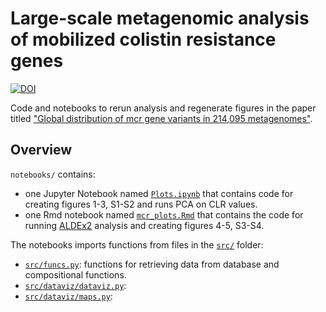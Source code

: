 # Large-scale metagenomic analysis of mobilized colistin resistance genes
[![DOI](https://zenodo.org/badge/401698965.svg)](https://zenodo.org/badge/latestdoi/401698965)

Code and notebooks to rerun analysis and regenerate figures in the paper titled ["Global distribution of mcr gene variants in 214,095 metagenomes"](https://www.researchsquare.com/article/rs-640935/v1).

## Overview
`notebooks/` contains:
* one Jupyter Notebook named [`Plots.ipynb`](notebooks/Plots.ipynb) that contains code for creating figures 1-3, S1-S2 and runs PCA on CLR values.
* one Rmd notebook named [`mcr_plots.Rmd`](notebooks/mcr_plots.Rmd) that contains the code for running [ALDEx2](https://github.com/ggloor/ALDEx_bioc) analysis and creating figures 4-5, S3-S4.

The notebooks imports functions from files in the [`src/`](src/) folder:
* [`src/funcs.py`](src/funcs.py): functions for retrieving data from database and compositional functions.
* [`src/dataviz/dataviz.py`](src/dataviz/dataviz.py):
* [`src/dataviz/maps.py`](src/dataviz/maps.py):
